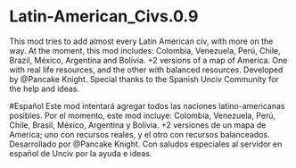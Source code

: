 # Latin-American_Civs.0.9
This mod tries to add almost every Latin American civ, with more on the way.
At the moment, this mod includes:
Colombia, Venezuela, Perú, Chile, Brazil, México, Argentina and Bolivia.
+2 versions of a map of America. One with real life resources, and the other with balanced resources.
Developed by @Pancake Knight.
Special thanks to the Spanish Unciv Community for the help and ideas.

#Español
Este mod intentará agregar todos las naciones latino-americanas posibles.
Por el momento, este mod incluye:
Colombia, Venezuela, Perú, Chile, Brasil, México, Argentina y Bolivia.
+2 versiones de un mapa de America; uno con recursos reales, y el otro con recursos balanceados.
Desarrollado por @Pancake Knight.
Con saludos especiales al servidor en español de Unciv por la ayuda e ideas.
